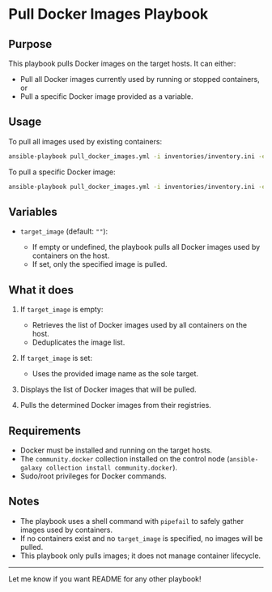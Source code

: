 # Pull Docker Images Playbook

## Purpose

This playbook pulls Docker images on the target hosts. It can either:

* Pull all Docker images currently used by running or stopped containers, or
* Pull a specific Docker image provided as a variable.

## Usage

To pull all images used by existing containers:

```bash
ansible-playbook pull_docker_images.yml -i inventories/inventory.ini -e "target=your_target_group"
```

To pull a specific Docker image:

```bash
ansible-playbook pull_docker_images.yml -i inventories/inventory.ini -e "target=your_target_group target_image=nginx:latest"
```

## Variables

* `target_image` (default: `""`):

  * If empty or undefined, the playbook pulls all Docker images used by containers on the host.
  * If set, only the specified image is pulled.

## What it does

1. If `target_image` is empty:

   * Retrieves the list of Docker images used by all containers on the host.
   * Deduplicates the image list.

2. If `target_image` is set:

   * Uses the provided image name as the sole target.

3. Displays the list of Docker images that will be pulled.

4. Pulls the determined Docker images from their registries.

## Requirements

* Docker must be installed and running on the target hosts.
* The `community.docker` collection installed on the control node (`ansible-galaxy collection install community.docker`).
* Sudo/root privileges for Docker commands.

## Notes

* The playbook uses a shell command with `pipefail` to safely gather images used by containers.
* If no containers exist and no `target_image` is specified, no images will be pulled.
* This playbook only pulls images; it does not manage container lifecycle.

---

Let me know if you want README for any other playbook!
